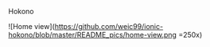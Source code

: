 Hokono

![Home view](https://github.com/weic99/ionic-hokono/blob/master/README_pics/home-view.png =250x)
